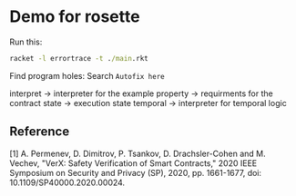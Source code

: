 # Demo for rosette

Run this:

```cmd
racket -l errortrace -t ./main.rkt
```

Find program holes:
Search `Autofix here`

interpret -> interpreter for the example
property -> requirments for the contract
state -> execution state
temporal -> interpreter for temporal logic

## Reference

[1] A. Permenev, D. Dimitrov, P. Tsankov, D. Drachsler-Cohen and M. Vechev, "VerX: Safety Verification of Smart Contracts," 2020 IEEE Symposium on Security and Privacy (SP), 2020, pp. 1661-1677, doi: 10.1109/SP40000.2020.00024.
